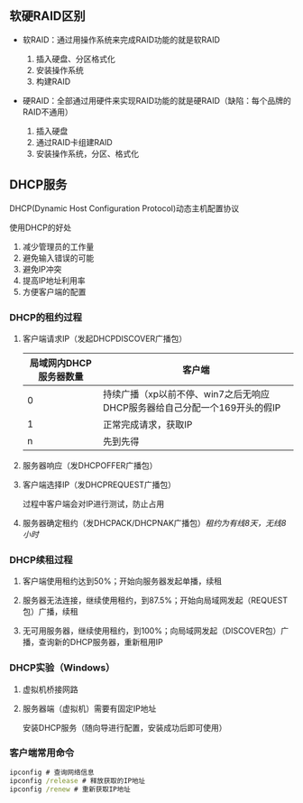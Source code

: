 ## 软硬RAID区别

*   软RAID：通过用操作系统来完成RAID功能的就是软RAID
    1.  插入硬盘、分区格式化
    2.  安装操作系统
    3.  构建RAID

*   硬RAID：全部通过用硬件来实现RAID功能的就是硬RAID（缺陷：每个品牌的RAID不通用）
    1.  插入硬盘
    2.  通过RAID卡组建RAID
    3.  安装操作系统，分区、格式化

## DHCP服务

DHCP(Dynamic Host Configuration Protocol)动态主机配置协议

使用DHCP的好处

1.  减少管理员的工作量
2.  避免输入错误的可能
3.  避免IP冲突
4.  提高IP地址利用率
5.  方便客户端的配置

### DHCP的租约过程

1.  客户端请求IP（发起DHCPDISCOVER广播包）

    | 局域网内DHCP服务器数量 | 客户端                                                       |
    | ---------------------- | ------------------------------------------------------------ |
    | 0                      | 持续广播（xp以前不停、win7之后无响应DHCP服务器给自己分配一个169开头的假IP |
    | 1                      | 正常完成请求，获取IP                                         |
    | n                      | 先到先得                                                     |

2.  服务器响应（发DHCPOFFER广播包）

3.  客户端选择IP（发DHCPREQUEST广播包）

    过程中客户端会对IP进行测试，防止占用

4.  服务器确定租约（发DHCPACK/DHCPNAK广播包）*租约为有线8天，无线8小时*

### DHCP续租过程

1.  客户端使用租约达到50%；开始向服务器发起单播，续租

2.  服务器无法连接，继续使用租约，到87.5%；开始向局域网发起（REQUEST包）广播，续租

3.  无可用服务器，继续使用租约，到100%；向局域网发起（DISCOVER包）广播，查询新的DHCP服务器，重新租用IP


### DHCP实验（Windows）

1.  虚拟机桥接网路

2.  服务器端（虚拟机）需要有固定IP地址

    安装DHCP服务（随向导进行配置，安装成功后即可使用）

### 客户端常用命令

~~~cmd
ipconfig # 查询网络信息
ipconfig /release # 释放获取的IP地址
ipconfig /renew # 重新获取IP地址
~~~

